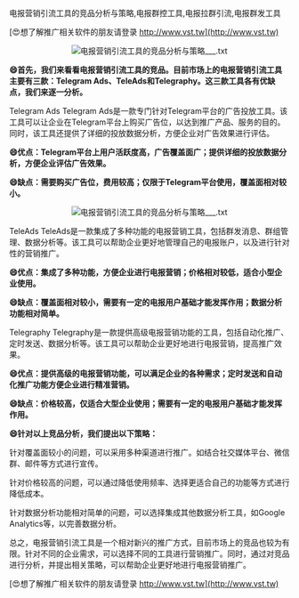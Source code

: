 电报营销引流工具的竞品分析与策略,电报群控工具,电报拉群引流,电报群发工具

[😍想了解推广相关软件的朋友请登录 http://www.vst.tw](http://www.vst.tw)

 <center><img src="https://vst.tw/MP4/tuiguang/png/8.png" alt="电报营销引流工具的竞品分析与策略___.txt"></center>

**😄首先，我们来看看电报营销引流工具的竞品。目前市场上的电报营销引流工具主要有三款：Telegram Ads、TeleAds和Telegraphy。这三款工具各有优缺点，我们来逐一分析。**

Telegram Ads Telegram Ads是一款专门针对Telegram平台的广告投放工具。该工具可以让企业在Telegram平台上购买广告位，以达到推广产品、服务的目的。同时，该工具还提供了详细的投放数据分析，方便企业对广告效果进行评估。

**😄优点：Telegram平台上用户活跃度高，广告覆盖面广；提供详细的投放数据分析，方便企业评估广告效果。**

**😄缺点：需要购买广告位，费用较高；仅限于Telegram平台使用，覆盖面相对较小。**

 <center><img src="https://vst.tw/MP4/tuiguang/png/8.png" alt="电报营销引流工具的竞品分析与策略___.txt"></center>

TeleAds TeleAds是一款集成了多种功能的电报营销工具，包括群发消息、群组管理、数据分析等。该工具可以帮助企业更好地管理自己的电报账户，以及进行针对性的营销推广。

**😄优点：集成了多种功能，方便企业进行电报营销；价格相对较低，适合小型企业使用。**

**😄缺点：覆盖面相对较小，需要有一定的电报用户基础才能发挥作用；数据分析功能相对简单。**

Telegraphy Telegraphy是一款提供高级电报营销功能的工具，包括自动化推广、定时发送、数据分析等。该工具可以帮助企业更好地进行电报营销，提高推广效果。

**😄优点：提供高级的电报营销功能，可以满足企业的各种需求；定时发送和自动化推广功能方便企业进行精准营销。**

**😄缺点：价格较高，仅适合大型企业使用；需要有一定的电报用户基础才能发挥作用。**

**😄针对以上竞品分析，我们提出以下策略：**

针对覆盖面较小的问题，可以采用多种渠道进行推广。如结合社交媒体平台、微信群、邮件等方式进行宣传。

针对价格较高的问题，可以通过降低使用频率、选择更适合自己的功能等方式进行降低成本。

针对数据分析功能相对简单的问题，可以选择集成其他数据分析工具，如Google Analytics等，以完善数据分析。

总之，电报营销引流工具是一个相对新兴的推广方式，目前市场上的竞品也较为有限。针对不同的企业需求，可以选择不同的工具进行营销推广。同时，通过对竞品进行分析，并提出相关策略，可以帮助企业更好地进行电报营销推广。

[😍想了解推广相关软件的朋友请登录 http://www.vst.tw](http://www.vst.tw)



